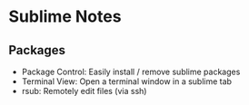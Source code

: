 # Sublime Notes

## Packages
- Package Control: Easily install / remove sublime packages
- Terminal View: Open a terminal window in a sublime tab
- rsub: Remotely edit files (via ssh)

